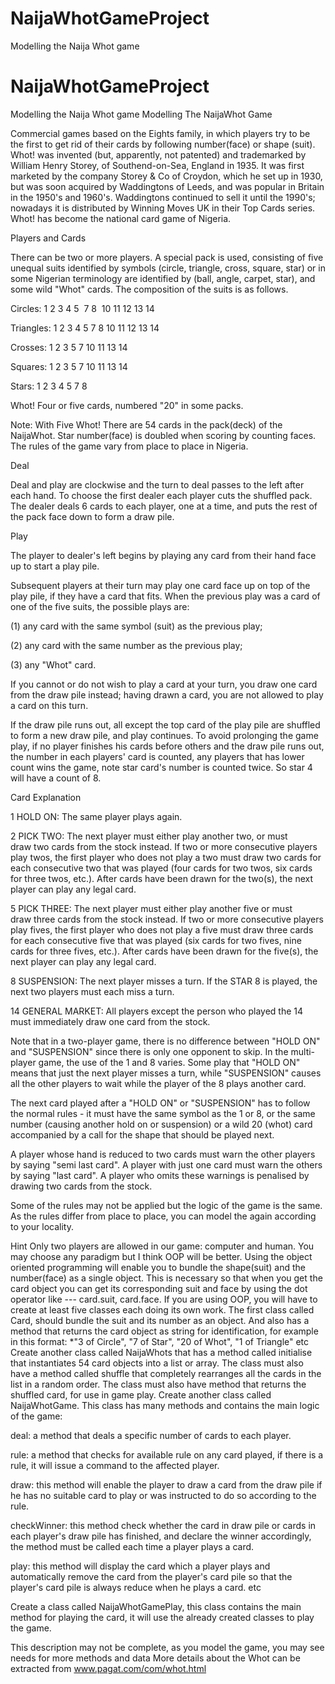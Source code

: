 # NaijaWhotGameProject
Modelling the Naija Whot game
# NaijaWhotGameProject
Modelling the Naija Whot game
              Modelling The NaijaWhot Game



Commercial games based on the Eights family, in which players try to be the first to get rid of their cards by following number(face) or shape (suit). Whot! was invented (but, apparently, not patented) and trademarked by William Henry Storey, of Southend-on-Sea, England in 1935. It was first marketed by the company Storey & Co of Croydon, which he set up in 1930, but was soon acquired by Waddingtons of Leeds, and was popular in Britain in the 1950's and 1960's. Waddingtons continued to sell it until the 1990's; nowadays it is distributed by Winning Moves UK in their Top Cards series.
Whot! has become the national card game of Nigeria.


Players and Cards

There can be two or more players. A special pack is used, consisting of five unequal suits identified by symbols (circle, triangle, cross, square, star) or in some Nigerian terminology are identified by  (ball, angle, carpet, star), and some wild "Whot" cards. The composition of the suits is as follows.

Circles: 1 2 3 4 5    7 8    10 11 12 13 14

Triangles: 1 2 3 4 5    7 8    10 11 12 13 14

Crosses: 1 2 3 5    7   10 11 13 14

Squares: 1 2 3  5   7   10 11 13 14

Stars: 1 2 3 4 5   7 8

Whot! Four or five cards, numbered "20" in some packs.

Note: With Five Whot! There are 54 cards in the pack(deck) of the NaijaWhot.
Star number(face) is doubled when scoring by counting faces. The rules of the game vary from place to place in Nigeria.

Deal

Deal and play are clockwise and the turn to deal passes to the left after each hand. To choose the first dealer each player cuts the shuffled pack. The dealer deals 6 cards to each player, one at a time, and puts the rest of the pack face down to form a draw pile.

Play

The player to dealer's left begins by playing any card from their hand face up to start a play pile.

Subsequent players at their turn may play one card face up on top of the play pile, if they have a card that fits. When the previous play was a card of one of the five suits, the possible plays are:

(1)  any card with the same symbol (suit) as the previous play;

(2) any card with the same number as the previous play;

(3) any "Whot" card.

If you cannot or do not wish to play a card at your turn, you draw one card from the draw pile instead; having drawn a card, you are not allowed to play a card on this turn.

If the draw pile runs out, all except the top card of the play pile are shuffled to form a new draw pile, and play continues. To avoid prolonging the game play, if no player finishes his cards before others and the draw pile runs out, the number in each players' card is counted, any players that has lower count wins the game, note star card's number is counted twice. So star 4 will have a count of 8.



Card                                           Explanation

1          HOLD ON: The same player plays again.

2          PICK TWO: The next player must either play another two, or must draw two cards from the stock instead.
If two or more consecutive players play twos, the first player who does not play a two must draw two cards for each consecutive two that was played (four cards for two twos, six cards for three twos, etc.).
After cards have been drawn for the two(s), the next player can play any legal card.

5          PICK THREE: The next player must either play another five or must draw three cards from the stock instead.
If two or more consecutive players play fives, the first player who does not play a five must draw three cards for each consecutive five that was played (six cards for two fives, nine cards for three fives, etc.).
After cards have been drawn for the five(s), the next player can play any legal card.

8         SUSPENSION: The next player misses a turn.
If the STAR 8 is played, the next two players must each miss a turn.

14       GENERAL MARKET: All players except the person who played the 14 must immediately draw one card from the stock.

Note that in a two-player game, there is no difference between "HOLD ON" and "SUSPENSION" since there is only one opponent to skip. In the multi-player game, the use of the 1 and 8 varies. Some play that "HOLD ON" means that just the next player misses a turn, while "SUSPENSION" causes all the other players to wait while the player of the 8 plays another card. 

The next card played after a "HOLD ON" or "SUSPENSION" has to follow the normal rules - it must have the same symbol as the 1 or 8, or the same number (causing another hold on or suspension) or a wild 20 (whot) card accompanied by a call for the shape that should be played next.

A player whose hand is reduced to two cards must warn the other players by saying "semi last card". A player with just one card must warn the others by saying "last card". A player who omits these warnings is penalised by drawing two cards from the stock.

Some of the rules may not be applied but the logic of the game is the same. As the rules differ from place to place, you can model the again according to your locality.


Hint
Only two players are allowed in our game: computer and human.
You may choose any paradigm but I think OOP will be better. Using the object oriented programming will enable you to bundle the shape(suit) and the number(face) as a single object. This is necessary so that when you get the card object you can get its corresponding suit and face by using the dot operator like --- card.suit, card.face. If you are using OOP,  you will have to create at least five classes each doing its own work. The first class called Card, should bundle the suit and its number as an object.
And also has a method that returns the card object as string for identification, for example in this format:
*"3 of Circle", "7 of Star", "20 of Whot", "1 of Triangle" etc
Create another class called NaijaWhots that has a method called initialise that instantiates 54 card objects into a list or array. The class must also have a method called shuffle that completely rearranges all the cards in the list in a random order. The class must also have method that returns the shuffled card, for use in game play.
Create another class called NaijaWhotGame.
This class has many methods and contains the main logic of the game:

deal: a method that deals a specific number of cards to each player.

rule: a method that checks for available rule on any card played, if there is a rule, it will issue a command to the affected player.

draw: this method will enable the player to draw a card from the draw pile if he has no suitable card to play or was instructed to do so according to the rule.

checkWinner: this method check whether the card in draw  pile or cards in each player's draw pile has finished, and declare the winner accordingly, the method must be called each time a player plays a card.

play: this method will display the card which a player plays and automatically remove the card from the player's card pile so that the player's card pile is always reduce when he plays a card. etc

Create a class called NaijaWhotGamePlay, this class contains the main method for playing the card, it will use the already created classes to play the game.

This description may not be complete, as you model the game, you may see needs for more methods and data
More details about the Whot can be extracted from www.pagat.com/com/whot.html